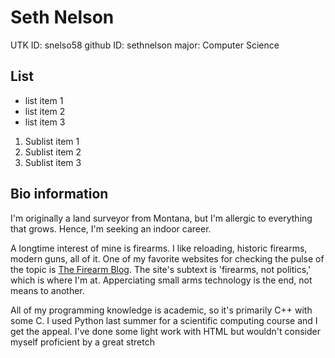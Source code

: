 # Seth Nelson
UTK ID: snelso58
github ID: sethnelson
major: Computer Science

## List
* list item 1
* list item 2
* list item 3
1. Sublist item 1
2. Sublist item 2
3. Sublist item 3

## Bio information
I'm originally a land surveyor from Montana, but I'm allergic to everything that grows. Hence, I'm seeking an indoor career.

A longtime interest of mine is firearms. I like reloading, historic firearms, modern guns, all of it. One of my favorite websites for checking the pulse of the topic is [The Firearm Blog](www.thefirearmblog.com). The site's subtext is 'firearms, not politics,' which is where I'm at. Apperciating small arms technology is the end, not means to another.

All of my programming knowledge is academic, so it's primarily C++ with some C. I used Python last summer for a scientific computing course and I get the appeal. I've done some light work with HTML but wouldn't consider myself proficient by a great stretch

